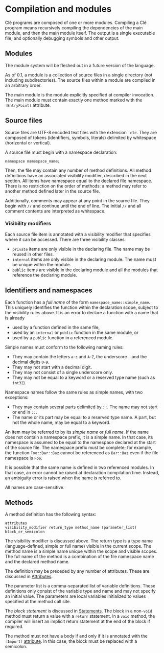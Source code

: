 # Compilation and modules

Clé programs are composed of one or more modules.
Compiling a Clé program means recursively compiling the dependencies of the main module, and then the main module itself.
The output is a single executable file, and optionally debugging symbols and other output.


## Modules
The module system will be fleshed out in a future version of the language.

As of 0.1, a module is a collection of source files in a single directory (not including subdirectories).
The source files within a module are compiled in an arbitrary order.

The main module is the module explicitly specified at compiler invocation.
The main module must contain exactly one method marked with the `[EntryPoint]` attribute.


## Source files
Source files are UTF-8 encoded text files with the extension `.cle`.
They are composed of tokens (identifiers, symbols, literals) delimited by whitespace (horizontal or vertical).

A source file must begin with a namespace declaration:
```
namespace namespace_name;
```
Then, the file may contain any number of method definitions.
All method definitions have an associated visibility modifier, described in the next section.
All items have namespace equal to the declared file namespace.
There is no restriction on the order of methods: a method may refer to another method defined later in the source file.

Additionally, comments may appear at any point in the source file.
They begin with `//` and continue until the end of line.
The initial `//` and all comment contents are interpreted as whitespace.


### Visibility modifiers
Each source file item is annotated with a visibility modifier that specifies where it can be accessed.
There are three visibility classes:
- `private` items are only visible in the declaring file. The name may be reused in other files.
- `internal` items are only visible in the declaring module. The name must be unique within the module.
- `public` items are visible in the declaring module and all the modules that reference the declaring module.


## Identifiers and namespaces
Each function has a _full name_ of the form `namespace_name::simple_name`.
This uniquely identifies the function within the declaration scope, subject to the visibility rules above.
It is an error to declare a function with a name that is already
- used by a function defined in the same file,
- used by an `internal` or `public` function in the same module, or
- used by a `public` function in a referenced module.

Simple names must conform to the following naming rules:
- They may contain the letters `a`-`z` and `A`-`Z`, the underscore `_` and the decimal digits `0`-`9`.
- They may not start with a decimal digit.
- They may not consist of a single underscore only.
- They may not be equal to a keyword or a reserved type name (such as `int32`).

Namespace names follow the same rules as simple names, with two exceptions:
- They may contain several parts delimited by `::`. The name may not start or end in `::`.
- The name or its part may be equal to a reserved type name. A part, but not the whole name, may be equal to a keyword.

An item may be referred to by its _simple name_ or _full name_.
If the name does not contain a namespace prefix, it is a simple name.
In that case, its namespace is assumed to be equal to the namespace declared at the start of the source file.
The namespace prefix must be complete; for example, the function `Foo::Bar::Baz` cannot be referenced as `Bar::Baz` even if the file namespace is `Foo`.

It is possible that the same name is defined in two referenced modules.
In that case, an error cannot be raised at declaration compilation time.
Instead, an ambiguity error is raised when the name is referred to.

All names are case-sensitive.


## Methods
A method definition has the following syntax:
```
attributes
visibility_modifier return_type method_name (parameter_list)
block_or_semicolon
```

The visibility modifier is discussed above.
The return type is a type name (language-defined, simple or full name) visible in the current scope.
The method name is a simple name unique within the scope and visible scopes.
The full name of the method is a combination of the file namespace name and the declared method name.

The definition may be preceded by any number of attributes.
These are discussed in [Attributes](attributes.md).

The parameter list is a comma-separated list of variable definitions.
These definitions only consist of the variable type and name and may not specify an initial value.
The parameters are local variables initialized to values specified at the method call site.

The _block statement_ is discussed in [Statements](statements.md).
The block in a non-`void` method must return a value with a `return` statement.
In a `void` method, the compiler will insert an implicit return statement at the end of the block if required.

The method must not have a body if and only if it is annotated with the `[Import]` [attribute](attributes.md).
In this case, the block must be replaced with a semicolon.
